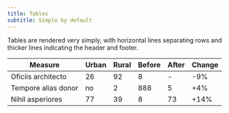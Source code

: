 ```yaml
---
title: Tables
subtitle: Simple by default
---
```


Tables are rendered very simply, with horizontal lines separating rows and thicker lines indicating the header and footer.

<div class="x-scroll">
<table>
  <thead>
    <tr>
      <th>Measure</th>
      <th>Urban</th>
      <th>Rural</th>
      <th>Before</th>
      <th>After</th>
      <th>Change</th>
    </tr>
  </thead>
  <tbody>
    <tr>
      <td>Oficiis&nbsp;architecto</td>
      <td>26</td>
      <td>92</td>
      <td>8</td>
      <td>-</td>
      <td>-9%</td>
    </tr>
    <tr>
     <td>Tempore&nbsp;alias&nbsp;donor</td>
      <td>no</td>
      <td>2</td>
      <td>888</td>
      <td>5</td>
      <td>+4%</td>
    </tr>
    <tr>
     <td>Nihil&nbsp;asperiores</td>
      <td>77</td>
      <td>39</td>
      <td>8</td>
      <td>73</td>
      <td>+14%</td>
    </tr>
  </tbody>
</table>
</div>
    
